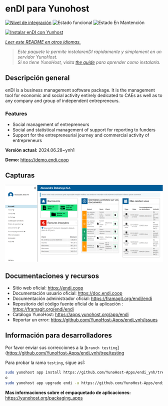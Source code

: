 <!--
Este archivo README esta generado automaticamente<https://github.com/YunoHost/apps/tree/master/tools/readme_generator>
No se debe editar a mano.
-->

# enDI para Yunohost

[![Nivel de integración](https://dash.yunohost.org/integration/endi.svg)](https://ci-apps.yunohost.org/ci/apps/endi/) ![Estado funcional](https://ci-apps.yunohost.org/ci/badges/endi.status.svg) ![Estado En Mantención](https://ci-apps.yunohost.org/ci/badges/endi.maintain.svg)

[![Instalar enDI con Yunhost](https://install-app.yunohost.org/install-with-yunohost.svg)](https://install-app.yunohost.org/?app=endi)

*[Leer este README en otros idiomas.](./ALL_README.md)*

> *Este paquete le permite instalarenDI rapidamente y simplement en un servidor YunoHost.*  
> *Si no tiene YunoHost, visita [the guide](https://yunohost.org/install) para aprender como instalarla.*

## Descripción general

enDI is a business management software package. It is the management tool for economic and social activity entirely dedicated to CAEs as well as to any company and group of independent entrepreneurs.

### Features

- Social management of entrepreneurs
- Social and statistical management of support for reporting to funders
- Support for the entrepreneurial journey and commercial activity of entrepreneurs


**Versión actual:** 2024.06.28~ynh1

**Demo:** <https://demo.endi.coop>

## Capturas

![Captura de enDI](./doc/screenshots/accueil.png)

## Documentaciones y recursos

- Sitio web oficial: <https://endi.coop>
- Documentación usuario oficial: <https://doc.endi.coop>
- Documentación administrador oficial: <https://framagit.org/endi/endi>
- Repositorio del código fuente oficial de la aplicación : <https://framagit.org/endi/endi>
- Catálogo YunoHost: <https://apps.yunohost.org/app/endi>
- Reportar un error: <https://github.com/YunoHost-Apps/endi_ynh/issues>

## Información para desarrolladores

Por favor enviar sus correcciones a la [`branch testing`](https://github.com/YunoHost-Apps/endi_ynh/tree/testing

Para probar la rama `testing`, sigue asÍ:

```bash
sudo yunohost app install https://github.com/YunoHost-Apps/endi_ynh/tree/testing --debug
o
sudo yunohost app upgrade endi -u https://github.com/YunoHost-Apps/endi_ynh/tree/testing --debug
```

**Mas informaciones sobre el empaquetado de aplicaciones:** <https://yunohost.org/packaging_apps>
